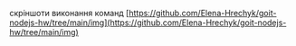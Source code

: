 скріншоти виконання команд [https://github.com/Elena-Hrechyk/goit-nodejs-hw/tree/main/img](https://github.com/Elena-Hrechyk/goit-nodejs-hw/tree/main/img)

